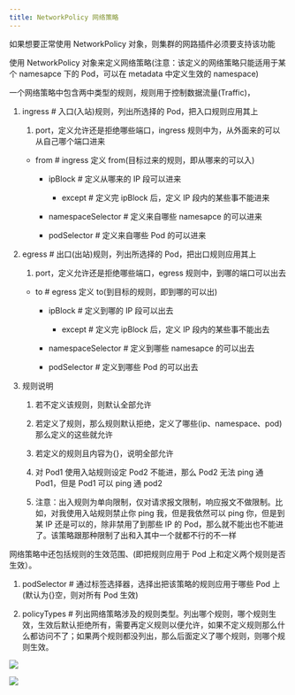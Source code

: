 ```yaml
---
title: NetworkPolicy 网络策略
---
```


如果想要正常使用 NetworkPolicy 对象，则集群的网路插件必须要支持该功能

使用 NetworkPolicy 对象来定义网络策略(注意：该定义的网络策略只能适用于某个 namesapce 下的 Pod，可以在 metadata 中定义生效的 namespace)

一个网络策略中包含两中类型的规则，规则用于控制数据流量(Traffic)，

1. ingress # 入口(入站)规则，列出所选择的 Pod，把入口规则应用其上

   1. port，定义允许还是拒绝哪些端口，ingress 规则中为，从外面来的可以从自己哪个端口进来

   - from # ingress 定义 from(目标过来的规则，即从哪来的可以入)

     - ipBlock # 定义从哪来的 IP 段可以进来

       - except # 定义完 ipBlock 后，定义 IP 段内的某些事不能进来

     - namespaceSelector # 定义来自哪些 namesapce 的可以进来

     - podSelector # 定义来自哪些 Pod 的可以进来

2. egress # 出口(出站)规则，列出所选择的 Pod，把出口规则应用其上

   1. port，定义允许还是拒绝哪些端口，egress 规则中，到哪的端口可以出去

   - to # egress 定义 to(到目标的规则，即到哪的可以出)

     - ipBlock # 定义到哪的 IP 段可以出去

       - except # 定义完 ipBlock 后，定义 IP 段内的某些事不能出去

     - namespaceSelector # 定义到哪些 namesapce 的可以出去

     - podSelector # 定义到哪些 Pod 的可以出去

3. 规则说明

   1. 若不定义该规则，则默认全部允许

   2. 若定义了规则，那么规则默认拒绝，定义了哪些(ip、namespace、pod)那么定义的这些就允许

   3. 若定义的规则且内容为{}，说明全部允许

   4. 对 Pod1 使用入站规则设定 Pod2 不能进，那么 Pod2 无法 ping 通 Pod1，但是 Pod1 可以 ping 通 pod2

   5. 注意：出入规则为单向限制，仅对请求报文限制，响应报文不做限制。比如，对我使用入站规则禁止你 ping 我，但是我依然可以 ping 你，但是到某 IP 还是可以的，除非禁用了到那些 IP 的 Pod，那么就不能出也不能进了。该策略跟那种限制了出和入其中一个就都不行的不一样

网络策略中还包括规则的生效范围、(即把规则应用于 Pod 上和定义两个规则是否生效）。

1. podSelector # 通过标签选择器，选择出把该策略的规则应用于哪些 Pod 上(默认为{}空，则对所有 Pod 生效)

2. policyTypes # 列出网络策略涉及的规则类型。列出哪个规则，哪个规则生效，生效后默认拒绝所有，需要再定义规则以便允许，如果不定义规则那么什么都访问不了；如果两个规则都没列出，那么后面定义了哪个规则，则哪个规则生效。

![](https://notes-learning.oss-cn-beijing.aliyuncs.com/zghpo8/1616117994284-0bc4626b-55c8-4f72-8e67-3e20bbe787c3.jpeg)

![](https://notes-learning.oss-cn-beijing.aliyuncs.com/zghpo8/1616117994290-5d61a239-4ce3-4fcd-94d8-a0f102cdb416.jpeg)
